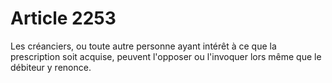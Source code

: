# Article 2253

Les créanciers, ou toute autre personne ayant intérêt à ce que la prescription soit acquise, peuvent l'opposer ou l'invoquer lors même que le débiteur y renonce.
